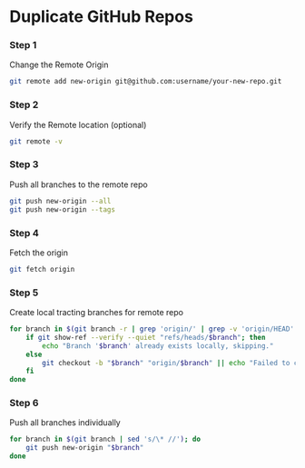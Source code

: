 # Duplicate GitHub Repos

### Step 1
Change the Remote Origin
```bash
git remote add new-origin git@github.com:username/your-new-repo.git
```

### Step 2
Verify the Remote location (optional)
```bash
git remote -v
```

### Step 3
Push all branches to the remote repo
```bash
git push new-origin --all
git push new-origin --tags
```

### Step 4
Fetch the origin
```bash
git fetch origin
```

### Step 5
Create local tracting branches for remote repo
```bash
for branch in $(git branch -r | grep 'origin/' | grep -v 'origin/HEAD' | sed 's/origin\///'); do
    if git show-ref --verify --quiet "refs/heads/$branch"; then
        echo "Branch '$branch' already exists locally, skipping."
    else
        git checkout -b "$branch" "origin/$branch" || echo "Failed to create branch '$branch'"
    fi
done
```

### Step 6
Push all branches individually
```bash
for branch in $(git branch | sed 's/\* //'); do
    git push new-origin "$branch"
done
```

